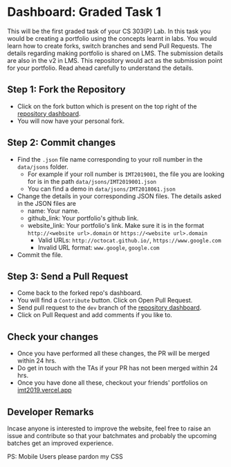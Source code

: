 # Dashboard: Graded Task 1

This will be the first graded task of your CS 303(P) Lab. In this task you would be creating a portfolio using the concepts learnt in labs. You would learn how to create forks, switch branches and send Pull Requests. The details regarding making portfolio is shared on LMS. The submission details are also in the v2 in LMS. This repository would act as the submission point for your portfolio. Read ahead carefully to understand the details.

## Step 1: Fork the Repository

- Click on the fork button which is present on the top right of the [repository dashboard](https://github.com/CS-303-P-Software-Engineering-Lab/dashboard).
- You will now have your personal fork.

## Step 2: Commit changes
- Find the `.json` file name corresponding to your roll number in the `data/jsons` folder.
    - For example if your roll number is `IMT2019001`, the file you are looking for is in the path `data/jsons/IMT2019001.json`
    - You can find a demo in `data/jsons/IMT2018061.json`
- Change the details in your corresponding JSON files. The details asked in the JSON files are
    - name: Your name.
    - github_link: Your portfolio's github link.
    - website_link: Your portfolio's link. Make sure it is in the format `http://<website url>.domain` or `https://<website url>.domain`
        - Valid URLs: `http://octocat.github.io/`, `https://www.google.com`
        - Invalid URL format: `www.google`, `google.com`
- Commit the file.

## Step 3: Send a Pull Request
- Come back to the forked repo's dashboard.
- You will find a `Contribute` button. Click on Open Pull Request.
- Send pull request to the `dev` branch of the [repository dashboard](https://github.com/CS-303-P-Software-Engineering-Lab/dashboard).
- Click on Pull Request and add comments if you like to.

## Check your changes
- Once you have performed all these changes, the PR will be merged within 24 hrs.
- Do get in touch with the TAs if your PR has not been merged within 24 hrs.
- Once you have done all these, checkout your friends' portfolios on [imt2019.vercel.app](https://imt2019.vercel.app)


## Developer Remarks

Incase anyone is interested to improve the website, feel free to raise an issue and contribute so that your batchmates and probably the upcoming batches get an improved experience.

PS: Mobile Users please pardon my CSS
